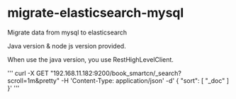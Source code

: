 # migrate-elasticsearch-mysql
Migrate data from mysql to elasticsearch


Java version & node js version provided.

When use the java version, you use RestHighLevelClient.


'''
curl -X GET "192.168.11.182:9200/book_smartcn/_search?scroll=1m&pretty" -H 'Content-Type: application/json' -d'
{
  "sort": [
    "_doc"
  ]
}'
'''
